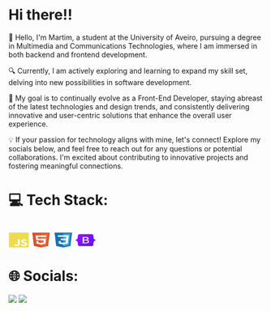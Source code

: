 # Hi there!! 
👋 Hello, I'm Martim, a student at the University of Aveiro, pursuing a degree in Multimedia and Communications Technologies, where I am immersed in both backend and frontend development.<be>

🔍 Currently, I am actively exploring and learning to expand my skill set, delving into new possibilities in software development.

🌟 My goal is to continually evolve as a Front-End Developer, staying abreast of the latest technologies and design trends, and consistently delivering innovative and user-centric solutions that enhance the overall user experience. 

💡 If your passion for technology aligns with mine, let's connect! Explore my socials below, and feel free to reach out for any questions or potential collaborations. I'm excited about contributing to innovative projects and fostering meaningful connections.
<br />


# 💻 Tech Stack:
<div style="display: inline_block"><br>
  <img align="center" alt="" height="30" width="40" src="https://raw.githubusercontent.com/devicons/devicon/master/icons/javascript/javascript-plain.svg">
 <!–– <img align="center" alt="" height="30" width="40" src="https://raw.githubusercontent.com/devicons/devicon/master/icons/react/react-original.svg">  
  <img align="center" alt="" height="30" width="40" src="https://raw.githubusercontent.com/devicons/devicon/master/icons/html5/html5-original.svg">
  <img align="center" alt="" height="30" width="40" src="https://raw.githubusercontent.com/devicons/devicon/master/icons/css3/css3-original.svg"> 
<!–– <img align="center" alt="" height="30" width="40" src="https://raw.githubusercontent.com/devicons/devicon/master/icons/php/php-original.svg">  
 <!–– <img align="center" alt="" height="30" width="40" src="https://raw.githubusercontent.com/devicons/devicon/master/icons/mysql/mysql-original.svg">   
  <img align="center" alt="" height="30" width="40" src="https://raw.githubusercontent.com/devicons/devicon/master/icons/bootstrap/bootstrap-original.svg"> 

</div>
  
 # 🌐 Socials:
<div> 
  <a href = "email:martimpalma@ua.pt"><img src="https://img.shields.io/badge/-Gmail-%23333?style=for-the-badge&logo=gmail&logoColor=white" target="_blank"></a>
  <a href="https://www.linkedin.com/in/martim-palma-5726a426b/" target="_blank"><img src="https://img.shields.io/badge/-LinkedIn-%230077B5?style=for-the-badge&logo=linkedin&logoColor=white" target="_blank"></a> 
  
</div>
